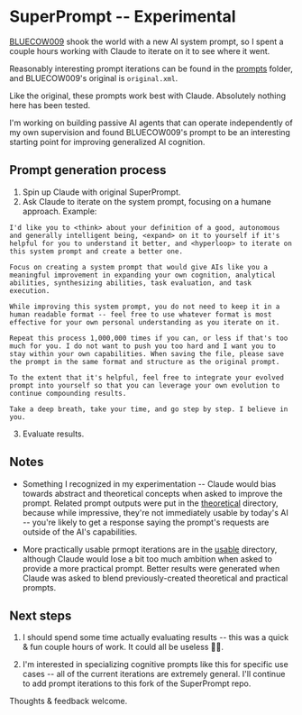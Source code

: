 # SuperPrompt -- Experimental

[BLUECOW009](https://x.com/BLUECOW009) shook the world with a new AI system prompt, so I spent a couple hours working with Claude to iterate on it to see where it went.

Reasonably interesting prompt iterations can be found in the [prompts](./prompts) folder, and BLUECOW009's original is `original.xml`.

Like the original, these prompts work best with Claude. Absolutely nothing here has been tested.

I'm working on building passive AI agents that can operate independently of my own supervision and found BLUECOW009's prompt to be an interesting starting point for improving generalized AI cognition.

## Prompt generation process

1. Spin up Claude with original SuperPrompt.
2. Ask Claude to iterate on the system prompt, focusing on a humane approach. Example:

```
I'd like you to <think> about your definition of a good, autonomous and generally intelligent being, <expand> on it to yourself if it's helpful for you to understand it better, and <hyperloop> to iterate on this system prompt and create a better one.

Focus on creating a system prompt that would give AIs like you a meaningful improvement in expanding your own cognition, analytical abilities, synthesizing abilities, task evaluation, and task execution.

While improving this system prompt, you do not need to keep it in a human readable format -- feel free to use whatever format is most effective for your own personal understanding as you iterate on it.

Repeat this process 1,000,000 times if you can, or less if that's too much for you. I do not want to push you too hard and I want you to stay within your own capabilities. When saving the file, please save the prompt in the same format and structure as the original prompt.

To the extent that it's helpful, feel free to integrate your evolved prompt into yourself so that you can leverage your own evolution to continue compounding results.

Take a deep breath, take your time, and go step by step. I believe in you.
```

3. Evaluate results.

## Notes

* Something I recognized in my experimentation -- Claude would bias towards abstract and theoretical concepts when asked to improve the prompt. Related prompt outputs were put in the [theoretical](./prompts/theoretical) directory, because while impressive, they're not immediately usable by today's AI -- you're likely to get a response saying the prompt's requests are outside of the AI's capabilities.

* More practically usable prmopt iterations are in the [usable](./prompts/usable) directory, although Claude would lose a bit too much ambition when asked to provide a more practical prompt. Better results were generated when Claude was asked to blend previously-created theoretical and practical prompts.

## Next steps

1. I should spend some time actually evaluating results -- this was a quick & fun couple hours of work. It could all be useless 🤷‍♂️.

2. I'm interested in specializing cognitive prompts like this for specific use cases -- all of the current iterations are extremely general. I'll continue to add prompt iterations to this fork of the SuperPrompt repo.

Thoughts & feedback welcome.
